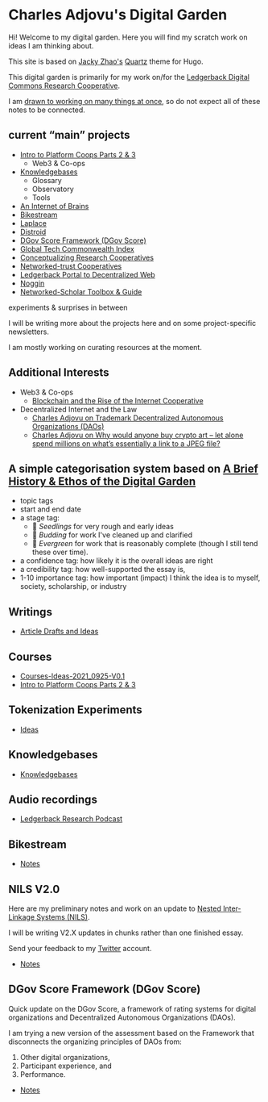 # Charles Adjovu's Digital Garden

Hi! Welcome to my digital garden. Here you will find my scratch work on ideas I am thinking about.

This site is based on [Jacky Zhao's](https://jzhao.xyz/posts/digital-gardening) [Quartz](https://github.com/jackyzha0/quartz) theme for Hugo.

This digital garden is primarily for my work on/for the [Ledgerback Digital Commons Research Cooperative](https://www.ledgerback.coop/).

I am [drawn to working on many things at once](https://twitter.com/dhof/status/1444630757863952393), so do not expect all of these notes to be connected.

## current “main” projects

- [Intro to Platform Coops Parts 2 & 3](./Garden-1/PlatCoop-Parts2_3-2021_1004-V0.1.md)
	- Web3 & Co-ops
- [Knowledgebases](./Garden-1/Knowledgebases-2021_0925-V0.1.md)
	- Glossary 
	- Observatory 
	- Tools
- [An Internet of Brains]()
- [Bikestream]()
- [Laplace]()
- [Distroid](https://distroid.substack.com/)
- [DGov Score Framework (DGov Score)]()
- [Global Tech Commonwealth Index]()
- [Conceptualizing Research Cooperatives](https://medium.com/p/research-cooperatives-part-1-conceptualization-616a7b155190)
- [Networked-trust Cooperatives](./Garden-1/NILS-V2-2021_0921-V0.1.md)
- [Ledgerback Portal to Decentralized Web](./Garden-1/LedgerbackPortal-2021_1005-V0.1.md)
- [Noggin]()
- [Networked-Scholar Toolbox & Guide]()

experiments & surprises in between

I will be writing more about the projects here and on some project-specific newsletters.

I am mostly working on curating resources at the moment.

## Additional Interests

- Web3 & Co-ops
	- [Blockchain and the Rise of the Internet Cooperative](https://papers.ssrn.com/sol3/papers.cfm?abstract_id=3750540)
- Decentralized Internet and the Law
	- [Charles Adjovu on Trademark Decentralized Autonomous Organizations (DAOs)](https://anchor.fm/philomath-ledgerback/episodes/Charles-Adjovu-on-Trademark-Decentralized-Autonomous-Organizations-DAOs-e177gic)
	- [Charles Adjovu on Why would anyone buy crypto art – let alone spend millions on what’s essentially a link to a JPEG file?](https://anchor.fm/philomath-ledgerback/episodes/Charles-Adjovu-on-Why-would-anyone-buy-crypto-art--let-alone-spend-millions-on-whats-essentially-a-link-to-a-JPEG-file-e15q2un)

## A simple categorisation system based on [A Brief History & Ethos of the Digital Garden](https://maggieappleton.com/garden-history) 

-   topic tags
-   start and end date
-   a stage tag: 
	-   🌱 _Seedlings_ for very rough and early ideas
	-   🌿 _Budding_ for work I've cleaned up and clarified
	-   🌳 _Evergreen_ for work that is reasonably complete (though I still tend these over time).
-   a confidence  tag: how likely it is the overall ideas are right
-   a credibility tag: how well-supported the essay is,
-   1-10 importance tag: how important (impact) I think  the idea is to myself, society, scholarship, or industry 




## Writings

- [Article Drafts and Ideas](./Garden-1/Article_Ideas-2021_0925-V0.1.md)

## Courses

- [Courses-Ideas-2021_0925-V0.1](./Garden-1/Courses-Ideas-2021_0925-V0.1.md)
- [Intro to Platform Coops Parts 2 & 3](./Garden-1/PlatCoop-Parts2_3-2021_1004-V0.1.md)

## Tokenization Experiments 

- [Ideas](./Garden-1/TokenizationExperiments-2021_0930-V0.1.md)

## Knowledgebases

- [Knowledgebases](./Garden-1/Knowledgebases-2021_0925-V0.1.md)

## Audio recordings

- [Ledgerback Research Podcast](https://anchor.fm/philomath-ledgerback)

## Bikestream

- [Notes](./Garden-1/Bikestream-2021-09-03.md)

## NILS V2.0

Here are my preliminary notes and work on an update to [Nested Inter-Linkage Systems (NILS)](https://ledgerback.substack.com/p/ldcrc-roadmap-2020-21-nested-inter).

I will be writing V2.X updates in chunks rather than one finished essay.

Send your feedback to my [Twitter](https://twitter.com/CAdjovu) account.

- [Notes](./Garden-1/NILS-V2-2021_0921-V0.1.md)

## DGov Score Framework (DGov Score)

Quick update on the DGov Score, a framework of rating systems for digital organizations and Decentralized Autonomous Organizations (DAOs).

I am trying a new version of the assessment based on the Framework that disconnects the organizing principles of DAOs from:

1. Other digital organizations, 
2. Participant experience, and
2. Performance.

- [Notes](./Garden-1/DGov_Score-DAO_Index-2021_0921-V0.1.md)

